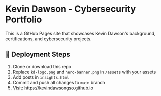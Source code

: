 # Kevin Dawson - Cybersecurity Portfolio

This is a GitHub Pages site that showcases Kevin Dawson's background, certifications, and cybersecurity projects.

## 🚀 Deployment Steps
1. Clone or download this repo  
2. Replace `kd-logo.png` and `hero-banner.png` in `/assets` with your assets  
3. Add posts in `insights.html`  
4. Commit and push all changes to `main` branch  
5. Visit: https://kevindawsongso.github.io
